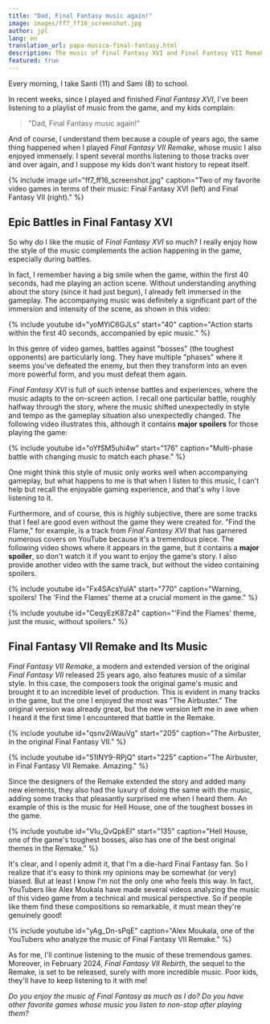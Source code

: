 ```yaml
---
title: "Dad, Final Fantasy music again!"
image: images/ff7_ff16_screenshot.jpg
author: jpl
lang: en
translation_url: papa-musica-final-fantasy.html
description: The music of Final Fantasy XVI and Final Fantasy VII Remake is immersive and of high quality, and it is enjoyed both inside and outside the game.
featured: true
---
```


Every morning, I take Santi (11) and Sami (8) to school.

In recent weeks, since I played and finished *Final Fantasy XVI*, I've been listening to a playlist of music from the game, and my kids complain:

> "Dad, Final Fantasy music again!"

And of course, I understand them because a couple of years ago, the same thing happened when I played *Final Fantasy VII Remake*, whose music I also enjoyed immensely. I spent several months listening to those tracks over and over again, and I suppose my kids don't want history to repeat itself.

{% include image url="ff7_ff16_screenshot.jpg" caption="Two of my favorite video games in terms of their music: Final Fantasy XVI (left) and Final Fantasy VII (right)." %}

## Epic Battles in Final Fantasy XVI

So why do I like the music of *Final Fantasy XVI* so much? I really enjoy how the style of the music complements the action happening in the game, especially during battles.

In fact, I remember having a big smile when the game, within the first 40 seconds, had me playing an action scene. Without understanding anything about the story (since it had just begun), I already felt immersed in the gameplay. The accompanying music was definitely a significant part of the immersion and intensity of the scene, as shown in this video:

{% include youtube id="yoMYiC6GJLs" start="40" caption="Action starts within the first 40 seconds, accompanied by epic music." %}

In this genre of video games, battles against "bosses" (the toughest opponents) are particularly long. They have multiple "phases" where it seems you've defeated the enemy, but then they transform into an even more powerful form, and you must defeat them again.

*Final Fantasy XVI* is full of such intense battles and experiences, where the music adapts to the on-screen action. I recall one particular battle, roughly halfway through the story, where the music shifted unexpectedly in style and tempo as the gameplay situation also unexpectedly changed. The following video illustrates this, although it contains **major spoilers** for those playing the game:

{% include youtube id="oYfSM5uhi4w" start="176" caption="Multi-phase battle with changing music to match each phase." %}

One might think this style of music only works well when accompanying gameplay, but what happens to me is that when I listen to this music, I can't help but recall the enjoyable gaming experience, and that's why I love listening to it.

Furthermore, and of course, this is highly subjective, there are some tracks that I feel are good even without the game they were created for. "Find the Flame," for example, is a track from *Final Fantasy XVI* that has garnered numerous covers on YouTube because it's a tremendous piece. The following video shows where it appears in the game, but it contains a **major spoiler**, so don't watch it if you want to enjoy the game's story. I also provide another video with the same track, but without the video containing spoilers.

{% include youtube id="Fx4SAcsYulA" start="770" caption="Warning, spoilers! The 'Find the Flames' theme at a crucial moment in the game." %}

{% include youtube id="CeqyEzK87z4" caption="'Find the Flames' theme, just the music, without spoilers." %}

## Final Fantasy VII Remake and Its Music

*Final Fantasy VII Remake*, a modern and extended version of the original *Final Fantasy VII* released 25 years ago, also features music of a similar style. In this case, the composers took the original game's music and brought it to an incredible level of production. This is evident in many tracks in the game, but the one I enjoyed the most was "The Airbuster." The original version was already great, but the new version left me in awe when I heard it the first time I encountered that battle in the Remake.

{% include youtube id="qsnv2iWauVg" start="205" caption="The Airbuster, in the original Final Fantasy VII." %}

{% include youtube id="51INY9-RPjQ" start="225" caption="The Airbuster, in Final Fantasy VII Remake. Amazing." %}

Since the designers of the Remake extended the story and added many new elements, they also had the luxury of doing the same with the music, adding some tracks that pleasantly surprised me when I heard them. An example of this is the music for Hell House, one of the toughest bosses in the game.

{% include youtube id="VIu_QvQpkEI" start="135" caption="Hell House, one of the game's toughest bosses, also has one of the best original themes in the Remake." %}

It's clear, and I openly admit it, that I'm a die-hard Final Fantasy fan. So I realize that it's easy to think my opinions may be somewhat (or very) biased. But at least I know I'm not the only one who feels this way. In fact, YouTubers like Alex Moukala have made several videos analyzing the music of this video game from a technical and musical perspective. So if people like them find these compositions so remarkable, it must mean they're genuinely good!

{% include youtube id="yAg_Dn-sPqE" caption="Alex Moukala, one of the YouTubers who analyze the music of Final Fantasy VII Remake." %}

As for me, I'll continue listening to the music of these tremendous games. Moreover, in February 2024, *Final Fantasy VII Rebirth*, the sequel to the Remake, is set to be released, surely with more incredible music. Poor kids, they'll have to keep listening to it with me!

*Do you enjoy the music of Final Fantasy as much as I do? Do you have other favorite games whose music you listen to non-stop after playing them?*
